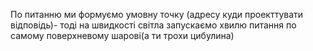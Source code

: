 По питанню ми формуємо умовну точку (адресу куди проекттувати відповідь)- тоді на швидкості світла запускаємо хвилю питання по самому поверхневому шарові(а ти трохи цибулина)